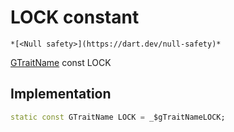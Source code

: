 


# LOCK constant




    *[<Null safety>](https://dart.dev/null-safety)*


[GTraitName](../../third_party_yonomi_graphql_schema___generated___schema.docs.schema.gql/GTraitName-class.md) const LOCK
  







## Implementation

```dart
static const GTraitName LOCK = _$gTraitNameLOCK;


```







